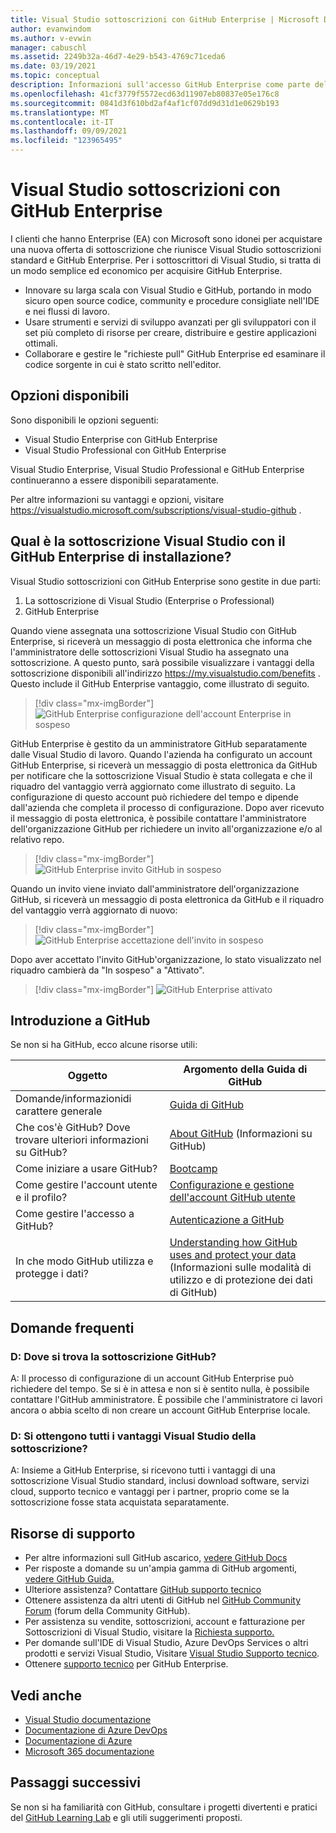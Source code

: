 ```yaml
---
title: Visual Studio sottoscrizioni con GitHub Enterprise | Microsoft Docs
author: evanwindom
ms.author: v-evwin
manager: cabuschl
ms.assetid: 2249b32a-46d7-4e29-b543-4769c71ceda6
ms.date: 03/19/2021
ms.topic: conceptual
description: Informazioni sull'accesso GitHub Enterprise come parte delle sottoscrizioni Visual Studio
ms.openlocfilehash: 41cf3779f5572ecd63d11907eb80837e05e176c8
ms.sourcegitcommit: 0841d3f610bd2af4af1cf07dd9d31d1e0629b193
ms.translationtype: MT
ms.contentlocale: it-IT
ms.lasthandoff: 09/09/2021
ms.locfileid: "123965495"
---
```

# <a name="visual-studio-subscriptions-with-github-enterprise"></a>Visual Studio sottoscrizioni con GitHub Enterprise 

I clienti che hanno Enterprise (EA) con Microsoft sono idonei per acquistare una nuova offerta di sottoscrizione che riunisce Visual Studio sottoscrizioni standard e GitHub Enterprise. Per i sottoscrittori di Visual Studio, si tratta di un modo semplice ed economico per acquisire GitHub Enterprise. 

- Innovare su larga scala con Visual Studio e GitHub, portando in modo sicuro open source codice, community e procedure consigliate nell'IDE e nei flussi di lavoro.
- Usare strumenti e servizi di sviluppo avanzati per gli sviluppatori con il set più completo di risorse per creare, distribuire e gestire applicazioni ottimali. 
- Collaborare e gestire le "richieste pull" GitHub Enterprise ed esaminare il codice sorgente in cui è stato scritto nell'editor. 

## <a name="whats-available"></a>Opzioni disponibili 

Sono disponibili le opzioni seguenti:

- Visual Studio Enterprise con GitHub Enterprise
- Visual Studio Professional con GitHub Enterprise

Visual Studio Enterprise, Visual Studio Professional e GitHub Enterprise continueranno a essere disponibili separatamente. 

Per altre informazioni su vantaggi e opzioni, visitare <https://visualstudio.microsoft.com/subscriptions/visual-studio-github> . 

## <a name="what-is-the-visual-studio-subscription-with-github-enterprise-setup-process"></a>Qual è la sottoscrizione Visual Studio con il GitHub Enterprise di installazione?

Visual Studio sottoscrizioni con GitHub Enterprise sono gestite in due parti:
1. La sottoscrizione di Visual Studio (Enterprise o Professional)
2. GitHub Enterprise 

Quando viene assegnata una sottoscrizione Visual Studio con GitHub Enterprise, si riceverà un messaggio di posta elettronica che informa che l'amministratore delle sottoscrizioni Visual Studio ha assegnato una sottoscrizione.  A questo punto, sarà possibile visualizzare i vantaggi della sottoscrizione disponibili all'indirizzo <https://my.visualstudio.com/benefits> .  Questo include il GitHub Enterprise vantaggio, come illustrato di seguito.

   > [!div class="mx-imgBorder"]
   > ![GitHub Enterprise configurazione dell'account Enterprise in sospeso](_img/access-github/pending-account-setup.png "L'organizzazione deve prima configurare un account Enterprise locale.")  

GitHub Enterprise è gestito da un amministratore GitHub separatamente dalle Visual Studio di lavoro.  Quando l'azienda ha configurato un account GitHub Enterprise, si riceverà un messaggio di posta elettronica da GitHub per notificare che la sottoscrizione Visual Studio è stata collegata e che il riquadro del vantaggio verrà aggiornato come illustrato di seguito.  La configurazione di questo account può richiedere del tempo e dipende dall'azienda che completa il processo di configurazione. Dopo aver ricevuto il messaggio di posta elettronica, è possibile contattare l'amministratore dell'organizzazione GitHub per richiedere un invito all'organizzazione e/o al relativo repo.  

   > [!div class="mx-imgBorder"]
   > ![GitHub Enterprise invito GitHub in sospeso](_img/access-github/pending-invite.png "Contattare l'GitHub per richiedere l'invito a un'organizzazione GitHub locale.")  

Quando un invito viene inviato dall'amministratore dell'organizzazione GitHub, si riceverà un messaggio di posta elettronica da GitHub e il riquadro del vantaggio verrà aggiornato di nuovo:

   > [!div class="mx-imgBorder"]
   > ![GitHub Enterprise accettazione dell'invito in sospeso](_img/access-github/pending-acceptance.png "Accettare l'invito ricevuto nel messaggio di posta elettronica da GitHub")  

Dopo aver accettato l'invito GitHub'organizzazione, lo stato visualizzato nel riquadro cambierà da "In sospeso" a "Attivato".

   > [!div class="mx-imgBorder"]
   > ![GitHub Enterprise attivato](_img/access-github/activated.png "Dopo l'accettazione dell'invito, il riquadro indicherà che la sottoscrizione è stata attivata.")  

## <a name="get-started-with-github"></a>Introduzione a GitHub

Se non si ha GitHub, ecco alcune risorse utili:

| Oggetto                                  | Argomento della Guida di GitHub                                     |
|------------------------------------------|-------------------------------------------------------|
| Domande/informazionidi carattere generale          | [Guida di GitHub](https://help.github.com)             |
| Che cos'è GitHub?  Dove trovare ulteriori informazioni su GitHub?  | [About GitHub](https://help.github.com/categories/about-github) (Informazioni su GitHub)                                       |
| Come iniziare a usare GitHub?     | [Bootcamp](https://help.github.com/categories/bootcamp)                                              |
| Come gestire l'account utente e il profilo?       | [Configurazione e gestione dell'account GitHub utente](https://help.github.com/categories/setting-up-and-managing-your-github-user-account)    |
| Come gestire l'accesso a GitHub?   | [Autenticazione a GitHub](https://help.github.com/categories/authenticating-to-github)                           |
| In che modo GitHub utilizza e protegge i dati? | [Understanding how   GitHub uses and protect your data](https://help.github.com/categories/understanding-how-github-uses-and-protects-your-data) (Informazioni sulle modalità di utilizzo e di protezione dei dati di GitHub)|

## <a name="frequently-asked-questions"></a>Domande frequenti

### <a name="q--where-is-my-github-subscription"></a>D: Dove si trova la sottoscrizione GitHub?
A: Il processo di configurazione di un account GitHub Enterprise può richiedere del tempo.  Se si è in attesa e non si è sentito nulla, è possibile contattare l'GitHub amministratore.  È possibile che l'amministratore ci lavori ancora o abbia scelto di non creare un account GitHub Enterprise locale. 

### <a name="q-do-i-get-the-full-visual-studio-subscription-benefits"></a>D: Si ottengono tutti i vantaggi Visual Studio della sottoscrizione?
A: Insieme a GitHub Enterprise, si ricevono tutti i vantaggi di una sottoscrizione Visual Studio standard, inclusi download software, servizi cloud, supporto tecnico e vantaggi per i partner, proprio come se la sottoscrizione fosse stata acquistata separatamente.

## <a name="support-resources"></a>Risorse di supporto
- Per altre informazioni sull GitHub ascarico, [vedere GitHub Docs](https://docs.github.com/github/setting-up-and-managing-your-enterprise-account/managing-licenses-for-the-github-enterprise-and-visual-studio-bundle)
- Per risposte a domande su un'ampia gamma di GitHub argomenti, [vedere GitHub Guida.](https://help.github.com)
- Ulteriore assistenza?  Contattare [GitHub supporto tecnico](https://support.github.com/)
- Ottenere assistenza da altri utenti di GitHub nel [GitHub Community Forum](https://github.community/) (forum della Community GitHub).
- Per assistenza su vendite, sottoscrizioni, account e fatturazione per Sottoscrizioni di Visual Studio, visitare la [Richiesta supporto.](https://aka.ms/vssubscriberhelp)
- Per domande sull'IDE di Visual Studio, Azure DevOps Services o altri prodotti e servizi Visual Studio,  Visitare [Visual Studio Supporto tecnico](https://visualstudio.microsoft.com/support/).
- Ottenere [supporto tecnico](https://support.microsoft.com/en-us/supportforbusiness/productselection?sapId=b77fe80f-5417-80bd-4b2a-275cf0018c24) per GitHub Enterprise.   

## <a name="see-also"></a>Vedi anche
- [Visual Studio documentazione](https://docs.microsoft.com/visualstudio/)
- [Documentazione di Azure DevOps](https://docs.microsoft.com/azure/devops/)
- [Documentazione di Azure](https://docs.microsoft.com/azure/)
- [Microsoft 365 documentazione](https://docs.microsoft.com/microsoft-365/)

## <a name="next-steps"></a>Passaggi successivi
Se non si ha familiarità con GitHub, consultare i progetti divertenti e pratici del [GitHub Learning Lab](https://lab.github.com/) e gli utili suggerimenti proposti.
